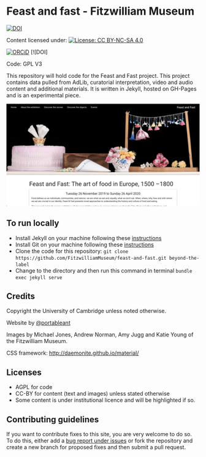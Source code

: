 # Feast and fast - Fitzwilliam Museum

[![DOI](https://zenodo.org/badge/173968695.svg)](https://zenodo.org/badge/latestdoi/173968695)

Content licensed under: [![License: CC BY-NC-SA 4.0](https://img.shields.io/badge/License-CC%20BY--NC--SA%204.0-lightgrey.svg)](http://creativecommons.org/licenses/by-nc-sa/4.0/)

[![ORCiD](https://img.shields.io/badge/ORCiD-0000--0002--0246--2335-green.svg)](http://orcid.org/0000-0002-0246-2335) [![DOI]

Code: GPL V3

This repository will hold code for the Feast and Fast project. This project
contains data pulled from AdLib, curatorial interpretation, video and audio content and additional materials. It is written in Jekyll, hosted on GH-Pages and is an experimental piece.

![](/images/screenshots/screenshot-food.png)
## To run locally

* Install Jekyll on your machine following these [instructions](https://jekyllrb.com/docs/installation/)
* Install Git on your machine following these [instructions](https://git-scm.com/book/en/v2/Getting-Started-Installing-Git)
* Clone the code for this repository:
   `git clone https://github.com/FitzwilliamMuseum/feast-and-fast.git beyond-the-label`
* Change to the directory and then run this command in terminal `bundle exec jekyll serve`

## Credits

Copyright the University of Cambridge unless noted otherwise.

Website by [@portableant](https://github.com/portableant)

Images by Michael Jones, Andrew Norman, Amy Jugg and Katie Young of the Fitzwilliam Museum.

CSS framework: http://daemonite.github.io/material/

## Licenses

* AGPL for code
* CC-BY for content (text and images) unless stated
otherwise
* Some content is under institutional licence and will be highlighted if so.

## Contributing guidelines

If you want to contribute fixes to this site, you are very welcome to do so. To
do this, either add a [bug report under issues](https://github.com/FitzwilliamMuseum/feast-and-fast/issues) or fork the repository and create a new branch for proposed fixes and then submit
a pull request.
